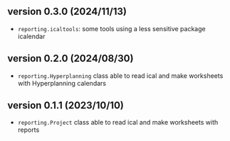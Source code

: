 ## version 0.3.0 (2024/11/13)

- `reporting.icaltools`: some tools using a less sensitive package icalendar

## version 0.2.0 (2024/08/30)

- `reporting.Hyperplanning` class able to read ical and make worksheets with Hyperplanning calendars

## version 0.1.1 (2023/10/10)

- `reporting.Project` class able to read ical and make worksheets with reports